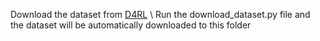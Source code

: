 Download the dataset from [D4RL](https://github.com/Farama-Foundation/D4RL) \ 
Run the download_dataset.py file and the dataset will be automatically downloaded to this folder 
